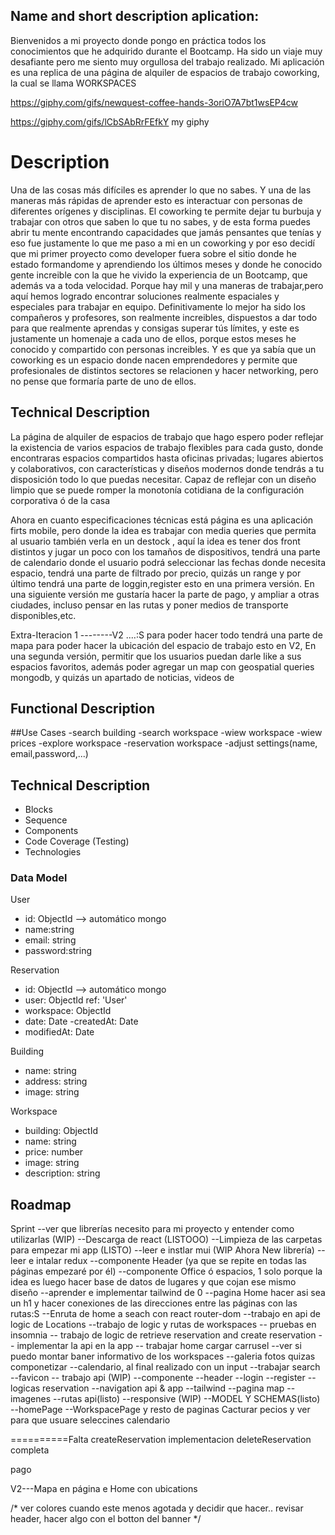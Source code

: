 ## Name and short description aplication: 
Bienvenidos a mi proyecto donde pongo en práctica todos los conocimientos que he adquirido durante el Bootcamp. Ha sido un viaje muy desafiante pero me siento muy orgullosa del trabajo realizado.
Mi aplicación es una replica de una página de alquiler de espacios de trabajo coworking, la cual se llama WORKSPACES

https://giphy.com/gifs/newquest-coffee-hands-3oriO7A7bt1wsEP4cw

https://giphy.com/gifs/lCbSAbRrFEfkY
my giphy

# Description 

Una de las cosas más difíciles es aprender lo que no sabes. Y una de las maneras más rápidas de aprender esto es interactuar con personas de diferentes orígenes y disciplinas. El coworking te permite dejar tu burbuja y trabajar con otros que saben lo que tu no sabes, y de esta forma puedes abrir tu mente encontrando capacidades que jamás pensantes que tenías y eso fue justamente lo que me paso a mi en un coworking y por eso decidí que mi primer proyecto como developer fuera sobre el sitio donde he estado formandome y aprendiendo los últimos meses y donde he conocido gente increible con la que he vivido la experiencia de un Bootcamp, que además va a toda velocidad.
Porque hay mil y una maneras de trabajar,pero aquí hemos logrado encontrar soluciones realmente espaciales y especiales para trabajar en equipo. Definitivamente lo mejor ha sido los compañeros y profesores, son realmente increibles, dispuestos a dar todo para que realmente aprendas y consigas superar tús límites, y este es justamente un homenaje a cada uno de ellos, porque estos meses he conocido y compartido con personas increibles.
Y es que ya sabía que un coworking es un espacio donde nacen emprendedores y permite que profesionales de distintos sectores se relacionen y hacer networking, pero no pense que formaría parte de uno de ellos.

## Technical Description

La página de alquiler de espacios de trabajo que hago espero poder reflejar la existencia de varios espacios de trabajo flexibles para cada gusto, donde encontraras espacios compartidos hasta oficinas privadas; lugares abiertos y colaborativos, con características y diseños modernos donde tendrás a tu disposición todo lo que puedas necesitar. Capaz de reflejar con un diseño limpio que se puede romper la monotonía cotidiana de la configuración corporativa ó de la casa

Ahora en cuanto especificaciones técnicas está página es una aplicación firts mobile, pero donde la idea es trabajar con media queries que permita al usuario también verla en un destock , aquí la idea es tener dos front distintos y jugar un poco con los tamaños de dispositivos, tendrá una parte de calendario donde el usuario podrá seleccionar las fechas donde necesita espacio, tendrá una parte de filtrado por precio, quizás un range y por último tendrá una parte de loggin,register esto en una primera versión.
En una siguiente versión me gustaría hacer la parte de pago, y ampliar a otras ciudades, incluso pensar en las rutas y poner medios de transporte disponibles,etc.

Extra-Iteracion 1 --------V2 ....:S  para poder hacer todo tendrá una parte de mapa para poder hacer la ubicación del espacio de trabajo esto en V2,
En una segunda versión, permitir que los usuarios puedan darle like a sus espacios favoritos, además poder agregar un map con geospatial queries mongodb, y quizás un apartado de noticias, videos de  


## Functional Description

##Use Cases
-search building
-search workspace
-wiew workspace
-wiew prices
-explore workspace
-reservation workspace
-adjust settings(name, email,password,...)

## Technical Description
- Blocks
- Sequence
- Components
- Code Coverage (Testing)
- Technologies

### Data Model

 User
- id: ObjectId --> automático mongo
- name:string
- email: string
- password:string

Reservation
- id: ObjectId --> automático mongo
- user: ObjectId ref: 'User'
- workspace: ObjectId
- date: Date
-createdAt: Date
- modifiedAt: Date

Building
- name: string
- address: string
- image: string

Workspace
- building: ObjectId
- name: string
- price: number
- image: string
- description: string





## Roadmap

Sprint 
--ver que librerías necesito para mi proyecto y entender como utilizarlas (WIP)
--Descarga de react (LISTOOO)
--Limpieza de las carpetas para empezar mi app (LISTO)
--leer e instlar mui (WIP Ahora New librería)
--leer e intalar redux 
--componente Header (ya que se repite en todas las páginas empezaré por él)
--componente Office ó espacios, 1 solo porque la idea es luego hacer base de datos de lugares y que cojan ese mismo diseño
--aprender e implementar tailwind de 0
--pagina Home hacer asi sea un h1 y hacer conexiones de las direcciones entre las páginas con las rutas:S
--Enruta de home a seach con react router-dom 
--trabajo en api de logic de Locations
--trabajo de logic y rutas de workspaces
-- pruebas en insomnia
-- trabajo de logic de retrieve reservation and create reservation
-- implementar la api en la app
-- trabajar home cargar carrusel 
--ver si puedo montar baner informativo de los workspaces
--galeria fotos quizas componetizar
--calendario, al final realizado con un input 
--trabajar search 
--favicon
-- trabajo api (WIP)
--componente
--header
--login
--register
--logicas reservation
--navigation api & app
--tailwind
--pagina map
--imagenes
--rutas api(listo)
--responsive (WIP)
--MODEL Y SCHEMAS(listo)
--homePage
--WorkspacePage y resto de paginas
Cacturar pecios y ver para que usuare seleccines
calendario

==========Falta
createReservation implementacion
deleteReservation completa

pago


V2---Mapa en página e Home con ubications





/* ver colores cuando este menos agotada y decidir que hacer.. revisar header, hacer algo con el botton del banner */
